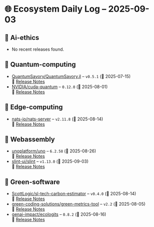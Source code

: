 # 🌐 Ecosystem Daily Log – 2025-09-03

## 🔹 Ai-ethics
- No recent releases found.

## 🔹 Quantum-computing
- [QuantumSavory/QuantumSavory.jl](https://github.com/QuantumSavory/QuantumSavory.jl/releases/tag/v0.5.1) – `v0.5.1` (📅 2025-07-15)  
  🔗 [Release Notes](https://github.com/QuantumSavory/QuantumSavory.jl/releases/tag/v0.5.1)
- [NVIDIA/cuda-quantum](https://github.com/NVIDIA/cuda-quantum/releases/tag/0.12.0) – `0.12.0` (📅 2025-08-01)  
  🔗 [Release Notes](https://github.com/NVIDIA/cuda-quantum/releases/tag/0.12.0)

## 🔹 Edge-computing
- [nats-io/nats-server](https://github.com/nats-io/nats-server/releases/tag/v2.11.8) – `v2.11.8` (📅 2025-08-14)  
  🔗 [Release Notes](https://github.com/nats-io/nats-server/releases/tag/v2.11.8)

## 🔹 Webassembly
- [unoplatform/uno](https://github.com/unoplatform/uno/releases/tag/6.2.58) – `6.2.58` (📅 2025-08-26)  
  🔗 [Release Notes](https://github.com/unoplatform/uno/releases/tag/6.2.58)
- [slint-ui/slint](https://github.com/slint-ui/slint/releases/tag/v1.13.0) – `v1.13.0` (📅 2025-09-03)  
  🔗 [Release Notes](https://github.com/slint-ui/slint/releases/tag/v1.13.0)

## 🔹 Green-software
- [ScottLogic/sl-tech-carbon-estimator](https://github.com/ScottLogic/sl-tech-carbon-estimator/releases/tag/v0.4.0) – `v0.4.0` (📅 2025-08-14)  
  🔗 [Release Notes](https://github.com/ScottLogic/sl-tech-carbon-estimator/releases/tag/v0.4.0)
- [green-coding-solutions/green-metrics-tool](https://github.com/green-coding-solutions/green-metrics-tool/releases/tag/v2.2) – `v2.2` (📅 2025-08-05)  
  🔗 [Release Notes](https://github.com/green-coding-solutions/green-metrics-tool/releases/tag/v2.2)
- [genai-impact/ecologits](https://github.com/genai-impact/ecologits/releases/tag/0.8.2) – `0.8.2` (📅 2025-08-16)  
  🔗 [Release Notes](https://github.com/genai-impact/ecologits/releases/tag/0.8.2)